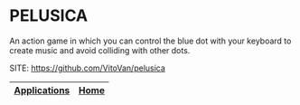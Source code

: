 # PELUSICA

 An action game in which you can control the blue dot with your keyboard 
 to create music and avoid colliding with other dots.

 SITE: https://github.com/VitoVan/pelusica

 | [Applications](https://portable-linux-apps.github.io/apps.html) | [Home](https://portable-linux-apps.github.io)
 | --- | --- |
